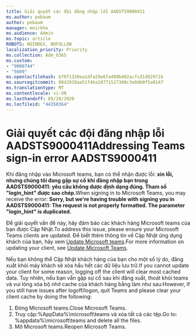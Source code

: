 ```yaml
---
title: Giải quyết các đội đăng nhập lỗi AADSTS9000411
ms.author: pebaum
author: pebaum
manager: mnirkhe
ms.audience: Admin
ms.topic: article
ROBOTS: NOINDEX, NOFOLLOW
localization_priority: Priority
ms.collection: Adm_O365
ms.custom:
- "9000744"
- "5689"
ms.openlocfilehash: b70f1320ea1dfa29e6fa489bd02acfcd1d92971b
ms.sourcegitcommit: 88d2918aa51f4ba10771527380c3e0db0f5a9147
ms.translationtype: MT
ms.contentlocale: vi-VN
ms.lasthandoff: 05/20/2020
ms.locfileid: "44358364"
---
```

# <a name="addressing-teams-sign-in-error-aadsts9000411"></a><span data-ttu-id="7aedb-102">Giải quyết các đội đăng nhập lỗi AADSTS9000411</span><span class="sxs-lookup"><span data-stu-id="7aedb-102">Addressing Teams sign-in error AADSTS9000411</span></span>

<span data-ttu-id="7aedb-103">Khi đăng nhập vào Microsoft teams, bạn có thể nhận được lỗi: **xin lỗi, nhưng chúng tôi đang gặp sự cố khi đăng nhập bạn trong AADSTS9000411: yêu cầu không được định dạng đúng. Tham số "login_hint" được sao chép.**</span><span class="sxs-lookup"><span data-stu-id="7aedb-103">When signing in to Microsoft Teams, you may receive the error: **Sorry, but we're having trouble with signing you in AADSTS9000411: The request is not properly formatted. The parameter "login_hint" is duplicated.**</span></span>

<span data-ttu-id="7aedb-104">Để giải quyết vấn đề này, hãy đảm bảo các khách hàng Microsoft teams của bạn được Cập Nhật.</span><span class="sxs-lookup"><span data-stu-id="7aedb-104">To address this issue, please ensure your Microsoft Teams clients are updated.</span></span> <span data-ttu-id="7aedb-105">Để biết thêm thông tin về Cập Nhật ứng dụng khách của bạn, hãy xem [Update Microsoft teams](https://support.office.com/article/Update-Microsoft-Teams-535a8e4b-45f0-4f6c-8b3d-91bca7a51db1).</span><span class="sxs-lookup"><span data-stu-id="7aedb-105">For more information on updating your client, see [Update Microsoft Teams](https://support.office.com/article/Update-Microsoft-Teams-535a8e4b-45f0-4f6c-8b3d-91bca7a51db1).</span></span>

<span data-ttu-id="7aedb-106">Nếu bạn không thể Cập Nhật khách hàng của bạn cho một số lý do, đăng xuất khỏi máy khách sẽ xóa hầu hết các dữ liệu lưu trữ.</span><span class="sxs-lookup"><span data-stu-id="7aedb-106">If you cannot update your client for some reason, logging off the client will clear most cached data.</span></span> <span data-ttu-id="7aedb-107">Tuy nhiên, nếu bạn vẫn gặp sự cố sau khi đăng xuất, thoát khỏi teams và vui lòng xóa bộ nhớ cache của khách hàng bằng làm như sau:</span><span class="sxs-lookup"><span data-stu-id="7aedb-107">However, if you still have issues after logoff/logon, quit Teams and please clear your client cache by doing the following:</span></span>
1. <span data-ttu-id="7aedb-108">Đóng Microsoft teams.</span><span class="sxs-lookup"><span data-stu-id="7aedb-108">Close Microsoft Teams.</span></span>
2. <span data-ttu-id="7aedb-109">Truy cập:%AppData%\microsoft\teams và xóa tất cả các tệp.</span><span class="sxs-lookup"><span data-stu-id="7aedb-109">Go to: %appdata%\microsoft\teams and delete all the files.</span></span>
3. <span data-ttu-id="7aedb-110">Mở Microsoft teams.</span><span class="sxs-lookup"><span data-stu-id="7aedb-110">Reopen Microsoft Teams.</span></span>
